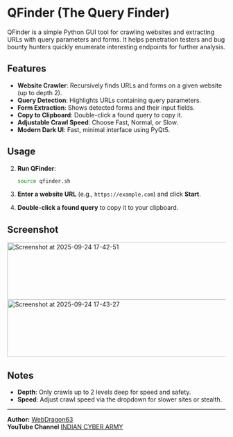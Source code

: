 # QFinder (The Query Finder)

QFinder is a simple Python GUI tool for crawling websites and extracting URLs with query parameters and forms. It helps penetration testers and bug bounty hunters quickly enumerate interesting endpoints for further analysis.

## Features

- **Website Crawler**: Recursively finds URLs and forms on a given website (up to depth 2).
- **Query Detection**: Highlights URLs containing query parameters.
- **Form Extraction**: Shows detected forms and their input fields.
- **Copy to Clipboard**: Double-click a found query to copy it.
- **Adjustable Crawl Speed**: Choose Fast, Normal, or Slow.
- **Modern Dark UI**: Fast, minimal interface using PyQt5.

## Usage


2. **Run QFinder**:

   ```bash
   source qfinder.sh
   ```

3. **Enter a website URL** (e.g., `https://example.com`) and click **Start**.
4. **Double-click a found query** to copy it to your clipboard.

## Screenshot
<img width="710" height="132" alt="Screenshot at 2025-09-24 17-42-51" src="https://github.com/user-attachments/assets/b68a119b-f4c2-4b66-9be9-7019a502a169" />

<img width="710" height="132" alt="Screenshot at 2025-09-24 17-43-27" src="https://github.com/user-attachments/assets/e19cf1fa-aab4-4cac-9c81-24e32cc5e683" />

## Notes

- **Depth**: Only crawls up to 2 levels deep for speed and safety.
- **Speed**: Adjust crawl speed via the dropdown for slower sites or stealth.

---
**Author:** [WebDragon63](https://github.com/webdragon63)\
**YouTube Channel** [INDIAN CYBER ARMY](https://youtube.com/@webdragon63)
